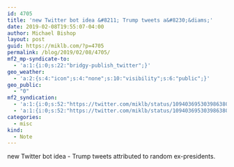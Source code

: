 ```yaml
---
id: 4705
title: 'new Twitter bot idea &#8211; Trump tweets a&#8230;&diams;'
date: 2019-02-08T19:55:07-04:00
author: Michael Bishop
layout: post
guid: https://miklb.com/?p=4705
permalink: /blog/2019/02/08/4705/
mf2_mp-syndicate-to:
  - 'a:1:{i:0;s:22:"bridgy-publish_twitter";}'
geo_weather:
  - 'a:2:{s:4:"icon";s:4:"none";s:10:"visibility";s:6:"public";}'
geo_public:
  - "0"
mf2_syndication:
  - 'a:1:{i:0;s:52:"https://twitter.com/miklb/status/1094036953039863808";}'
  - 'a:1:{i:0;s:52:"https://twitter.com/miklb/status/1094036953039863808";}'
categories:
  - misc
kind:
  - Note
---
```

new Twitter bot idea - Trump tweets attributed to random ex-presidents. 